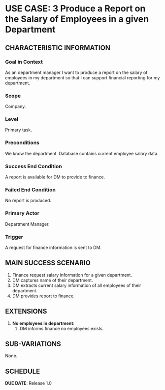 # USE CASE: 3 Produce a Report on the Salary of Employees in a given Department

## CHARACTERISTIC INFORMATION

### Goal in Context

As an department manager I want to produce a report on the salary of employees in my department so that I can support financial reporting for my department.
### Scope

Company.

### Level

Primary task.

### Preconditions

We know the department.  Database contains current employee salary data.

### Success End Condition

A report is available for DM to provide to finance.

### Failed End Condition

No report is produced.

### Primary Actor

Department Manager.

### Trigger

A request for finance information is sent to DM.

## MAIN SUCCESS SCENARIO

1. Finance request salary information for a given department.
2. DM captures name of their department.
3. DM extracts current salary information of all employees of their department.
4. DM provides report to finance.

## EXTENSIONS

1. **No employees in department**:
    1. DM informs finance no employees exists.

## SUB-VARIATIONS

None.

## SCHEDULE

**DUE DATE**: Release 1.0
